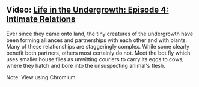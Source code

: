 <!--
.. title: Lecture-21-23 Life in the Undergrowth Episode 4
.. slug: lecture-21-23-life-in-the-undergrowth-episode-4
.. date: 2021-11-15 12:45 UTC+10:00
.. tags: lecture
.. category:
.. link:
.. description:
.. type: text
-->

## Video: [Life in the Undergrowth: Episode 4: Intimate Relations](https://www.amazon.com/gp/video/detail/B003VHWEDA/ref=atv_dp_atf_est_sd_tv_resume_t1ACAAAAAA0wr0?autoplay=1&t=0)

Ever since they came onto land, the tiny creatures of the undergrowth have been forming alliances and partnerships with each other and with plants. Many of these relationships are staggeringly complex. While some clearly benefit both partners, others most certainly do not. Meet the bot fly which uses smaller house flies as unwitting couriers to carry its eggs to cows, where they hatch and bore into the unsuspecting animal's flesh.

Note: View using Chromium.
